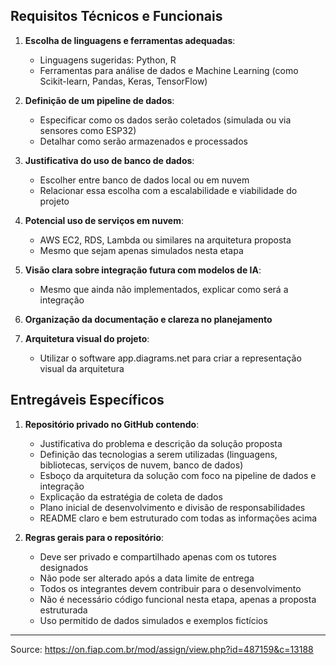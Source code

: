 ## Requisitos Técnicos e Funcionais

1. **Escolha de linguagens e ferramentas adequadas**:
   - Linguagens sugeridas: Python, R
   - Ferramentas para análise de dados e Machine Learning (como Scikit-learn, Pandas, Keras, TensorFlow)

2. **Definição de um pipeline de dados**:
   - Especificar como os dados serão coletados (simulada ou via sensores como ESP32)
   - Detalhar como serão armazenados e processados

3. **Justificativa do uso de banco de dados**:
   - Escolher entre banco de dados local ou em nuvem
   - Relacionar essa escolha com a escalabilidade e viabilidade do projeto

4. **Potencial uso de serviços em nuvem**:
   - AWS EC2, RDS, Lambda ou similares na arquitetura proposta
   - Mesmo que sejam apenas simulados nesta etapa

5. **Visão clara sobre integração futura com modelos de IA**:
   - Mesmo que ainda não implementados, explicar como será a integração

6. **Organização da documentação e clareza no planejamento**

7. **Arquitetura visual do projeto**:
   - Utilizar o software app.diagrams.net para criar a representação visual da arquitetura

## Entregáveis Específicos

1. **Repositório privado no GitHub contendo**:
   - Justificativa do problema e descrição da solução proposta
   - Definição das tecnologias a serem utilizadas (linguagens, bibliotecas, serviços de nuvem, banco de dados)
   - Esboço da arquitetura da solução com foco na pipeline de dados e integração
   - Explicação da estratégia de coleta de dados
   - Plano inicial de desenvolvimento e divisão de responsabilidades
   - README claro e bem estruturado com todas as informações acima

2. **Regras gerais para o repositório**:
   - Deve ser privado e compartilhado apenas com os tutores designados
   - Não pode ser alterado após a data limite de entrega
   - Todos os integrantes devem contribuir para o desenvolvimento
   - Não é necessário código funcional nesta etapa, apenas a proposta estruturada
   - Uso permitido de dados simulados e exemplos fictícios

---
Source: https://on.fiap.com.br/mod/assign/view.php?id=487159&c=13188
